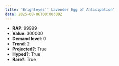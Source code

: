 ```yaml
---
title: 'Brighteyes'' Lavender Egg of Anticipation'
date: 2025-08-06T00:00:00Z
---
```

- **RAP**: 99999
- **Value**: 300000
- **Demand level**: 0
- **Trend**: 2
- **Projected?**: True
- **Hyped?**: True
- **Rare?**: True
